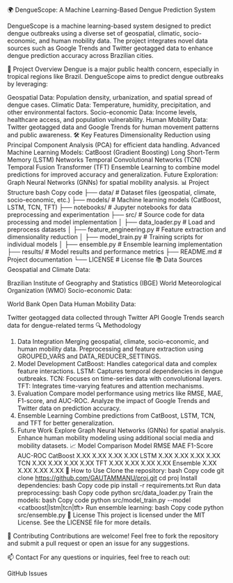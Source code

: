 🌍 DengueScope: A Machine Learning-Based Dengue Prediction System




DengueScope is a machine learning-based system designed to predict dengue outbreaks using a diverse set of geospatial, climatic, socio-economic, and human mobility data. The project integrates novel data sources such as Google Trends and Twitter geotagged data to enhance dengue prediction accuracy across Brazilian cities.

🚀 Project Overview
Dengue is a major public health concern, especially in tropical regions like Brazil. DengueScope aims to predict dengue outbreaks by leveraging:

Geospatial Data: Population density, urbanization, and spatial spread of dengue cases.
Climatic Data: Temperature, humidity, precipitation, and other environmental factors.
Socio-economic Data: Income levels, healthcare access, and population vulnerability.
Human Mobility Data: Twitter geotagged data and Google Trends for human movement patterns and public awareness.
🛠️ Key Features
Dimensionality Reduction using Principal Component Analysis (PCA) for efficient data handling.
Advanced Machine Learning Models:
CatBoost (Gradient Boosting)
Long Short-Term Memory (LSTM) Networks
Temporal Convolutional Networks (TCN)
Temporal Fusion Transformer (TFT)
Ensemble Learning to combine model predictions for improved accuracy and generalization.
Future Exploration: Graph Neural Networks (GNNs) for spatial mobility analysis.
📊 Project Structure
bash
Copy code
├── data/                   # Dataset files (geospatial, climate, socio-economic, etc.)
├── models/                 # Machine learning models (CatBoost, LSTM, TCN, TFT)
├── notebooks/              # Jupyter notebooks for data preprocessing and experimentation
├── src/                    # Source code for data processing and model implementation
│   ├── data_loader.py      # Load and preprocess datasets
│   ├── feature_engineering.py  # Feature extraction and dimensionality reduction
│   ├── model_train.py      # Training scripts for individual models
│   ├── ensemble.py         # Ensemble learning implementation
├── results/                # Model results and performance metrics
├── README.md               # Project documentation
└── LICENSE                 # License file
📚 Data Sources
Geospatial and Climate Data:

Brazilian Institute of Geography and Statistics (IBGE)
World Meteorological Organization (WMO)
Socio-economic Data:

World Bank Open Data
Human Mobility Data:

Twitter geotagged data collected through Twitter API
Google Trends search data for dengue-related terms
🔍 Methodology
1. Data Integration
Merging geospatial, climate, socio-economic, and human mobility data.
Preprocessing and feature extraction using GROUPED_VARS and DATA_REDUCER_SETTINGS.
2. Model Development
CatBoost: Handles categorical data and complex feature interactions.
LSTM: Captures temporal dependencies in dengue outbreaks.
TCN: Focuses on time-series data with convolutional layers.
TFT: Integrates time-varying features and attention mechanisms.
3. Evaluation
Compare model performance using metrics like RMSE, MAE, F1-score, and AUC-ROC.
Analyze the impact of Google Trends and Twitter data on prediction accuracy.
4. Ensemble Learning
Combine predictions from CatBoost, LSTM, TCN, and TFT for better generalization.
5. Future Work
Explore Graph Neural Networks (GNNs) for spatial analysis.
Enhance human mobility modeling using additional social media and mobility datasets.
📈 Model Comparison
Model	RMSE	MAE	F1-Score	AUC-ROC
CatBoost	X.XX	X.XX	X.XX	X.XX
LSTM	X.XX	X.XX	X.XX	X.XX
TCN	X.XX	X.XX	X.XX	X.XX
TFT	X.XX	X.XX	X.XX	X.XX
Ensemble	X.XX	X.XX	X.XX	X.XX
📌 How to Use
Clone the repository:
bash
Copy code
git clone https://github.com/GAUTAMMANU/proj.git
cd proj
Install dependencies:
bash
Copy code
pip install -r requirements.txt
Run data preprocessing:
bash
Copy code
python src/data_loader.py
Train the models:
bash
Copy code
python src/model_train.py --model <catboost|lstm|tcn|tft>
Run ensemble learning:
bash
Copy code
python src/ensemble.py
📄 License
This project is licensed under the MIT License. See the LICENSE file for more details.

🤝 Contributing
Contributions are welcome! Feel free to fork the repository and submit a pull request or open an issue for any suggestions.

📫 Contact
For any questions or inquiries, feel free to reach out:

GitHub Issues
